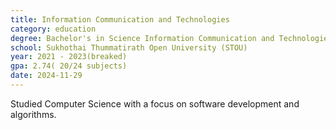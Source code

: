 ```yaml
---
title: Information Communication and Technologies
category: education
degree: Bachelor's in Science Information Communication and Technologies
school: Sukhothai Thummatirath Open University (STOU)
year: 2021 - 2023(breaked)
gpa: 2.74( 20/24 subjects)
date: 2024-11-29
---
```


Studied Computer Science with a focus on software development and algorithms.
